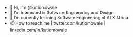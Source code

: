 - 👋 Hi, I’m @kutiomowale
- 👀 I’m interested in Software Engineering and Design
- 🌱 I’m currently learning Software Engineering of ALX Africa
- 📫 How to reach me | twitter.com/kutiomowale |  linkedin.com/in/kutiomowale

<!---
Omokuti/Omokuti is a ✨ special ✨ repository because its `README.md` (this file) appears on your GitHub profile.
You can click the Preview link to take a look at your changes.
--->
